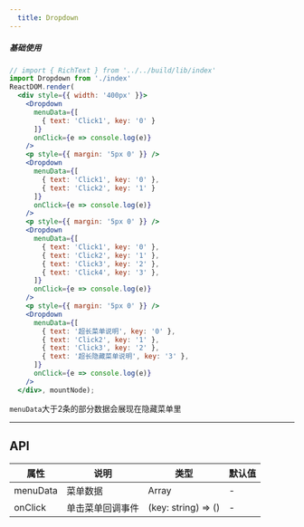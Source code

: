 ```yaml
---
  title: Dropdown
---
```


##### 基础使用
```jsx
// import { RichText } from '../../build/lib/index'
import Dropdown from './index'
ReactDOM.render(
  <div style={{ width: '400px' }}>
    <Dropdown
      menuData={[
        { text: 'Click1', key: '0' }
      ]}
      onClick={e => console.log(e)}
    />
    <p style={{ margin: '5px 0' }} />
    <Dropdown
      menuData={[
        { text: 'Click1', key: '0' },
        { text: 'Click2', key: '1' }
      ]}
      onClick={e => console.log(e)}
    />
    <p style={{ margin: '5px 0' }} />
    <Dropdown
      menuData={[
        { text: 'Click1', key: '0' },
        { text: 'Click2', key: '1' },
        { text: 'Click3', key: '2' },
        { text: 'Click4', key: '3' },
      ]}
      onClick={e => console.log(e)}
    />
    <p style={{ margin: '5px 0' }} />
    <Dropdown
      menuData={[
        { text: '超长菜单说明', key: '0' },
        { text: 'Click2', key: '1' },
        { text: 'Click3', key: '2' },
        { text: '超长隐藏菜单说明', key: '3' },
      ]}
      onClick={e => console.log(e)}
    />
  </div>, mountNode);
```
`menuData`大于2条的部分数据会展现在隐藏菜单里

---

## API

| 属性 | 说明 | 类型 | 默认值 |
| --- | --- | --- | --- |
| menuData | 菜单数据 | Array | - |
| onClick | 单击菜单回调事件 | (key: string) => () | - |
